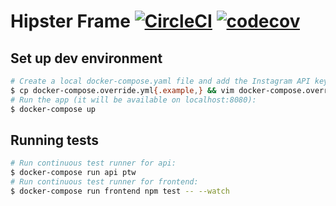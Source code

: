 # Hipster Frame [![CircleCI](https://circleci.com/gh/Smotko/hipster-frame.svg?style=svg)](https://circleci.com/gh/Smotko/hipster-frame) [![codecov](https://codecov.io/gh/Smotko/hipster-frame/branch/master/graph/badge.svg)](https://codecov.io/gh/Smotko/hipster-frame)


## Set up dev environment

```bash
# Create a local docker-compose.yaml file and add the Instagram API keys:
$ cp docker-compose.override.yml{.example,} && vim docker-compose.override.yml
# Run the app (it will be available on localhost:8080):
$ docker-compose up
```

## Running tests

```bash
# Run continuous test runner for api:
$ docker-compose run api ptw
# Run continuous test runner for frontend:
$ docker-compose run frontend npm test -- --watch
```
